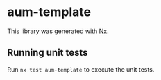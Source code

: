 # aum-template

This library was generated with [Nx](https://nx.dev).

## Running unit tests

Run `nx test aum-template` to execute the unit tests.
